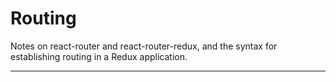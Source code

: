 # Routing

Notes on react-router and react-router-redux, and the syntax for establishing routing in a Redux application.

---

